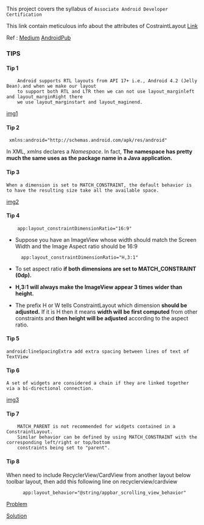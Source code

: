 This project covers the syllabus of `Associate Android Developer Certification`


This link contain meticulous info about the attributes of CostraintLayout [Link](https://developer.android.com/reference/android/support/constraint/ConstraintLayout#CircularPositioning)

Ref : [Medium](https://medium.com/@eugenebrusov/using-of-constraintlayout-to-build-out-cardview-with-material-design-e111e64575c2)
[AndroidPub](https://android.jlelse.eu/learning-to-implement-constraintlayout-in-android-8ddc69fe0a1a)

### TIPS 

#### Tip 1
        Android supports RTL layouts from API 17+ i.e., Android 4.2 (Jelly Bean).and when we make our layout
        to support both RTL and LTR then we can not use layout_marginleft and layout_marginRight there
        we use layout_marginstart and layout_maginend.
        
  [img1](https://github.com/anjandebnath/ArchitectureComponent/blob/feature/constraintlayout/img/relative_positioning.png)
        
#### Tip 2
     xmlns:android="http://schemas.android.com/apk/res/android" 
      
 In XML, *xmlns* declares a *Namespace*. In fact, **The namespace has pretty much the same uses as the package name in a Java application.**  

#### Tip 3

    When a dimension is set to MATCH_CONSTRAINT, the default behavior is
    to have the resulting size take all the available space. 

 [img2](https://github.com/anjandebnath/ArchitectureComponent/blob/feature/constraintlayout/img/matchconstraint.png)   
     
#### Tip 4

        app:layout_constraintDimensionRatio="16:9"
    
- Suppose you have an ImageView whose width should match the Screen Width and the Image Aspect ratio should be 16:9    

    
    
        app:layout_constraintDimensionRatio="H,3:1"   
    
       
- To set aspect ratio **if both dimensions are set to MATCH_CONSTRAINT (0dp).** 
- **H,3:1 will always make the ImageView appear 3 times wider than height.**
- The prefix H or W tells ConstraintLayout which dimension **should be adjusted.** 
   If it is H then it means **width will be first computed** from other constraints and **then height will be adjusted** according to the aspect ratio. 
   
       
#### Tip 5
    android:lineSpacingExtra add extra spacing between lines of text of TextView
    
    
#### Tip 6  

    A set of widgets are considered a chain if they are linked together via a bi-directional connection.  
    
[img3](https://github.com/anjandebnath/ArchitectureComponent/blob/feature/constraintlayout/img/chain.png)

#### Tip 7 

        MATCH_PARENT is not recommended for widgets contained in a ConstraintLayout. 
        Similar behavior can be defined by using MATCH_CONSTRAINT with the corresponding left/right or top/bottom
        constraints being set to "parent".
        
#### Tip 8

When need to include RecyclerView/CardView from another layout below toolbar layout, then add this following line on recyclerview/cardview
                                                                                         
          app:layout_behavior="@string/appbar_scrolling_view_behavior" 
       

[Problem](https://github.com/anjandebnath/ArchitectureComponent/blob/feature/constraintlayout/img/1.png)

[Solution](https://github.com/anjandebnath/ArchitectureComponent/blob/feature/constraintlayout/img/2.png)


















